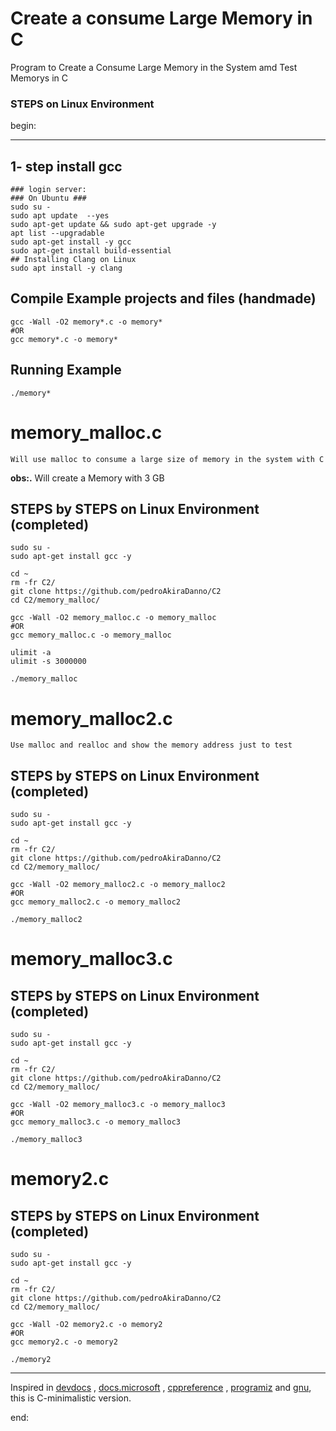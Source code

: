 # Create a consume Large Memory in C


Program to Create a Consume Large Memory in the System amd Test Memorys in C








### STEPS on Linux Environment 


begin:


---



## 1- step install gcc
	### login server: 
	### On Ubuntu ### 
	sudo su - 
	sudo apt update  --yes
	sudo apt-get update && sudo apt-get upgrade -y
	apt list --upgradable
    sudo apt-get install -y gcc
	sudo apt-get install build-essential	
	## Installing Clang on Linux
	sudo apt install -y clang 


## Compile Example projects and files (handmade)
	gcc -Wall -O2 memory*.c -o memory*
	#OR
	gcc memory*.c -o memory*    	




## Running Example
	./memory*   



# memory_malloc.c
	Will use malloc to consume a large size of memory in the system with C 
**obs:.** 
	Will create a Memory with 3 GB



## STEPS by STEPS on Linux Environment (completed)
    sudo su - 
    sudo apt-get install gcc -y

    cd ~
    rm -fr C2/
    git clone https://github.com/pedroAkiraDanno/C2
    cd C2/memory_malloc/

	gcc -Wall -O2 memory_malloc.c -o memory_malloc
	#OR
	gcc memory_malloc.c -o memory_malloc    

	ulimit -a
	ulimit -s 3000000

	./memory_malloc   











# memory_malloc2.c
	Use malloc and realloc and show the memory address just to test
 
 
## STEPS by STEPS on Linux Environment (completed)
    sudo su - 
    sudo apt-get install gcc -y

    cd ~
    rm -fr C2/
    git clone https://github.com/pedroAkiraDanno/C2
    cd C2/memory_malloc/

	gcc -Wall -O2 memory_malloc2.c -o memory_malloc2
	#OR
	gcc memory_malloc2.c -o memory_malloc2    

	./memory_malloc2   








# memory_malloc3.c


## STEPS by STEPS on Linux Environment (completed)
    sudo su - 
    sudo apt-get install gcc -y

    cd ~
    rm -fr C2/
    git clone https://github.com/pedroAkiraDanno/C2
    cd C2/memory_malloc/

	gcc -Wall -O2 memory_malloc3.c -o memory_malloc3
	#OR
	gcc memory_malloc3.c -o memory_malloc3    

	./memory_malloc3   















# memory2.c



## STEPS by STEPS on Linux Environment (completed)
    sudo su - 
    sudo apt-get install gcc -y

    cd ~
    rm -fr C2/
    git clone https://github.com/pedroAkiraDanno/C2
    cd C2/memory_malloc/

	gcc -Wall -O2 memory2.c -o memory2
	#OR
	gcc memory2.c -o memory2    

	./memory2   








---
Inspired in [devdocs](https://devdocs.io/c/) , [docs.microsoft](https://docs.microsoft.com/en-us/cpp/c-language/?view=msvc-170) , [cppreference](https://en.cppreference.com/w/c/language) , [programiz](https://www.programiz.com/c-programming) and [gnu](https://www.gnu.org/software/gnu-c-manual/gnu-c-manual.html), this is C-minimalistic version.




end:
